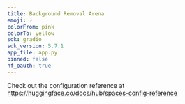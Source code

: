 ```yaml
---
title: Background Removal Arena
emoji: ⚡
colorFrom: pink
colorTo: yellow
sdk: gradio
sdk_version: 5.7.1
app_file: app.py
pinned: false
hf_oauth: true
---
```


Check out the configuration reference at https://huggingface.co/docs/hub/spaces-config-reference
